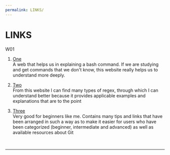 ```yaml
---
permalink: LINKS/
---
```


# LINKS
W01

1. [One](https://explainshell.com/)<br>
A web that helps us in explaining a bash command. If we are studying and get commands that we don't know, this website really helps us to understand more deeply.

2. [Two](https://www.regular-expressions.info)<br>
From this website I can find many types of regex, through which I can understand better because it provides applicable examples and explanations that are to the point

3. [Three](https://gitready.com/)<br>
Very good for beginners like me. Contains many tips and links that have been arranged in such a way as to make it easier for users who have been categorized (beginner, intermediate and advanced) as well as available resources about Git
<br>
<hr>